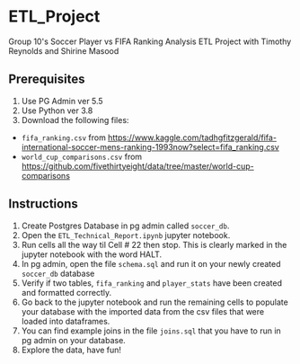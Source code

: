 # ETL_Project
Group 10's Soccer Player vs FIFA Ranking Analysis ETL Project  with Timothy Reynolds and Shirine Masood

## Prerequisites
1. Use PG Admin ver 5.5
1. Use Python ver 3.8
1. Download the following files:
* `fifa_ranking.csv` from https://www.kaggle.com/tadhgfitzgerald/fifa-international-soccer-mens-ranking-1993now?select=fifa_ranking.csv
* `world_cup_comparisons.csv` from https://github.com/fivethirtyeight/data/tree/master/world-cup-comparisons

## Instructions

1. Create Postgres Database in pg admin called `soccer_db`.
1. Open the `ETL_Technical_Report.ipynb` jupyter notebook.
1. Run cells all the way til Cell # 22 then stop. This is clearly marked in the jupyter notebook with the word HALT.
1. In pg admin, open the file `schema.sql` and run it on your newly created `soccer_db` database
1. Verify if two tables, `fifa_ranking` and `player_stats` have been created and formatted correctly.
1. Go back to the jupyter notebook and run the remaining cells to populate your database with the imported data from the csv files that were loaded into dataframes.
1. You can find example joins in the file `joins.sql` that you have to run in pg admin on your database.
1. Explore the data, have fun!
